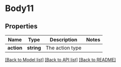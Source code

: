 # Body11

## Properties
Name | Type | Description | Notes
------------ | ------------- | ------------- | -------------
**action** | **string** | The action type | 

[[Back to Model list]](../README.md#documentation-for-models) [[Back to API list]](../README.md#documentation-for-api-endpoints) [[Back to README]](../README.md)



